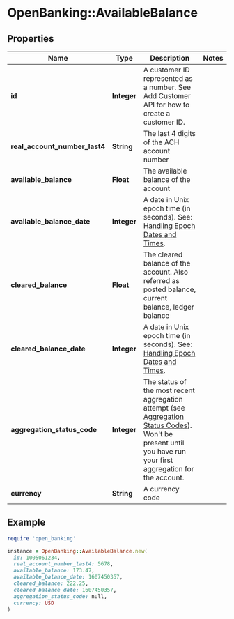 # OpenBanking::AvailableBalance

## Properties

| Name | Type | Description | Notes |
| ---- | ---- | ----------- | ----- |
| **id** | **Integer** | A customer ID represented as a number. See Add Customer API for how to create a customer ID. |  |
| **real_account_number_last4** | **String** | The last 4 digits of the ACH account number |  |
| **available_balance** | **Float** | The available balance of the account |  |
| **available_balance_date** | **Integer** | A date in Unix epoch time (in seconds). See: [Handling Epoch Dates and Times](https://developer.mastercard.com/open-banking-us/documentation/codes-and-formats/). |  |
| **cleared_balance** | **Float** | The cleared balance of the account. Also referred as posted balance, current balance, ledger balance |  |
| **cleared_balance_date** | **Integer** | A date in Unix epoch time (in seconds). See: [Handling Epoch Dates and Times](https://developer.mastercard.com/open-banking-us/documentation/codes-and-formats/). |  |
| **aggregation_status_code** | **Integer** | The status of the most recent aggregation attempt (see [Aggregation Status Codes](https://developer.mastercard.com/open-banking-us/documentation/products/manage/account-aggregation/#aggregation-status-codes)). Won&#39;t be present until you have run your first aggregation for the account. |  |
| **currency** | **String** | A currency code |  |

## Example

```ruby
require 'open_banking'

instance = OpenBanking::AvailableBalance.new(
  id: 1005061234,
  real_account_number_last4: 5678,
  available_balance: 173.47,
  available_balance_date: 1607450357,
  cleared_balance: 222.25,
  cleared_balance_date: 1607450357,
  aggregation_status_code: null,
  currency: USD
)
```

